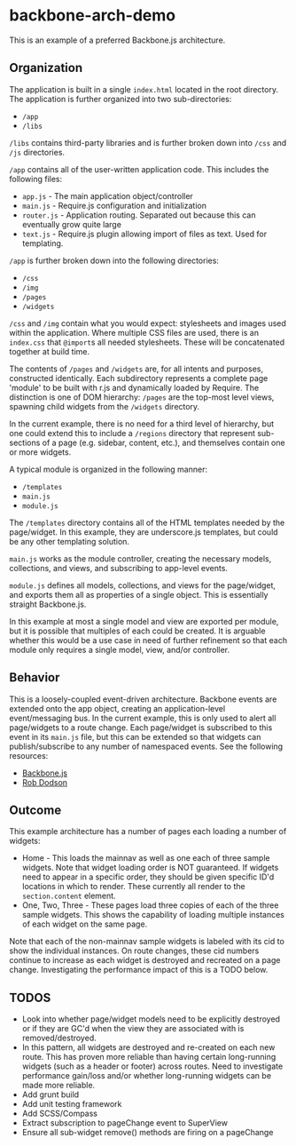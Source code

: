 # backbone-arch-demo

This is an example of a preferred Backbone.js architecture.

## Organization
The application is built in a single `index.html` located in the root directory. The application is further organized into two sub-directories:

* `/app`
* `/libs`

`/libs` contains third-party libraries and is further broken down into `/css` and `/js` directories.

`/app` contains all of the user-written application code. This includes the following files:

* `app.js` - The main application object/controller
* `main.js` - Require.js configuration and initialization
* `router.js` - Application routing. Separated out because this can eventually grow quite large
* `text.js` - Require.js plugin allowing import of files as text. Used for templating.

`/app` is further broken down into the following directories:

* `/css`
* `/img`
* `/pages`
* `/widgets`

`/css` and `/img` contain what you would expect: stylesheets and images used within the application. Where multiple CSS files are used, there is an `index.css` that `@import`s all needed stylesheets. These will be concatenated together at build time.

The contents of `/pages` and `/widgets` are, for all intents and purposes, constructed identically. Each subdirectory represents a complete page 'module' to be built with r.js and dynamically loaded by Require. The distinction is one of DOM hierarchy: `/pages` are the top-most level views, spawning child widgets from the `/widgets` directory.

In the current example, there is no need for a third level of hierarchy, but one could extend this to include a `/regions` directory that represent sub-sections of a page (e.g. sidebar, content, etc.), and themselves contain one or more widgets.

A typical module is organized in the following manner:

* `/templates`
* `main.js`
* `module.js`

The `/templates` directory contains all of the HTML templates needed by the page/widget. In this example, they are underscore.js templates, but could be any other templating solution.

`main.js` works as the module controller, creating the necessary models, collections, and views, and subscribing to app-level events.

`module.js` defines all models, collections, and views for the page/widget, and exports them all as properties of a single object. This is essentially straight Backbone.js.

In this example at most a single model and view are exported per module, but it is possible that multiples of each could be created. It is arguable whether this would be a use case in need of further refinement so that each module only requires a single model, view, and/or controller.

## Behavior
This is a loosely-coupled event-driven architecture. Backbone events are extended onto the app object, creating an application-level event/messaging bus. In the current example, this is only used to alert all page/widgets to a route change. Each page/widget is subscribed to this event in its `main.js` file, but this can be extended so that widgets can publish/subscribe to any number of namespaced events. See the following resources:

* [Backbone.js](http://backbonejs.org/#Events)
* [Rob Dodson](http://robdodson.me/blog/2012/05/25/backbone-events-framework-communication/)

## Outcome
This example architecture has a number of pages each loading a number of widgets:

* Home - This loads the mainnav as well as one each of three sample widgets. Note that widget loading order is NOT guaranteed. If widgets need to appear in a specific order, they should be given specific ID'd locations in which to render. These currently all render to the `section.content` element.
* One, Two, Three - These pages load three copies of each of the three sample widgets. This shows the capability of loading multiple instances of each widget on the same page.

Note that each of the non-mainnav sample widgets is labeled with its cid to show the individual instances. On route changes, these cid numbers continue to increase as each widget is destroyed and recreated on a page change. Investigating the performance impact of this is a TODO below.

## TODOS
* Look into whether page/widget models need to be explicitly destroyed or if they are GC'd when the view they are associated with is removed/destroyed.
* In this pattern, all widgets are destroyed and re-created on each new route. This has proven more reliable than having certain long-running widgets (such as a header or footer) across routes. Need to investigate performance gain/loss and/or whether long-running widgets can be made more reliable.
* Add grunt build
* Add unit testing framework
* Add SCSS/Compass
* Extract subscription to pageChange event to SuperView
* Ensure all sub-widget remove() methods are firing on a pageChange